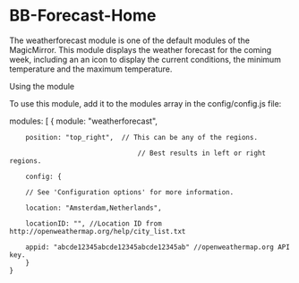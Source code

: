 # BB-Forecast-Home

The weatherforecast module is one of the default modules of the MagicMirror. This module displays the weather forecast for the coming week, including an an icon to display the current conditions, the minimum temperature and the maximum temperature.

Using the module

To use this module, add it to the modules array in the config/config.js file:

modules: [
	{
		module: "weatherforecast",
		
		position: "top_right",	// This can be any of the regions.
		
									// Best results in left or right regions.
		
		config: {
		
		// See 'Configuration options' for more information.
		
		location: "Amsterdam,Netherlands",
		
		locationID: "", //Location ID from http://openweathermap.org/help/city_list.txt
		
		appid: "abcde12345abcde12345abcde12345ab" //openweathermap.org API key.
		}
	}
